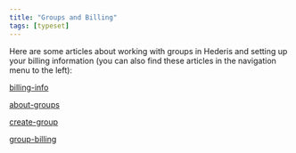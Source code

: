 ```yaml
---
title: "Groups and Billing"
tags: [typeset]
---
```

 
<html><body><section data-type="chapter" class="hsecchapter" data-hederis-type="hsecchapter" id="intro-groups" data-pi-attrs="id: intro-groups; data-tags: typeset;" role="doc-chapter" data-tags="typeset" data-author-name=" " data-book-title=" " title="Groups and Billing"><p class="hblkp" data-hederis-type="hblkp" id="pauX6fLgF">Here are some articles about working with groups in Hederis and setting up your billing information (you can also find these articles in the navigation menu to the left): </p><p class="hblkp" data-hederis-type="hblkp" id="pZatRMNSa"><a href="{% link _docs/billing-info.md %}" class="hspana" data-hederis-type="hspana" id="peolVT74T">billing-info</a></p><p class="hblkp" data-hederis-type="hblkp" id="pw3ujv8gy"><a href="{% link _docs/about-groups.md %}" class="hspana" data-hederis-type="hspana" id="piRzvg02Q">about-groups</a></p><p class="hblkp" data-hederis-type="hblkp" id="pdpsI0jrl"><a href="{% link _docs/create-group.md %}" class="hspana" data-hederis-type="hspana" id="pAk8QBkl9">create-group</a></p><p class="hblkp" data-hederis-type="hblkp" id="ptFW9Sdoo"><a href="{% link _docs/group-billing.md %}" class="hspana" data-hederis-type="hspana" id="pnKLiu2Yo">group-billing</a></p></section></body></html>
